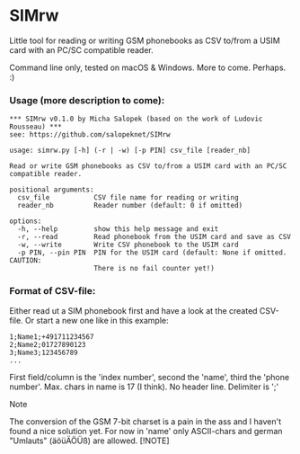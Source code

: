 # SIMrw
Little tool for reading or writing GSM phonebooks as CSV to/from a USIM card with an PC/SC
compatible reader.

Command line only, tested on macOS & Windows. More to come. Perhaps. :)

### Usage (more description to come):
```
*** SIMrw v0.1.0 by Micha Salopek (based on the work of Ludovic Rousseau) ***
see: https://github.com/salopeknet/SIMrw

usage: simrw.py [-h] (-r | -w) [-p PIN] csv_file [reader_nb]

Read or write GSM phonebooks as CSV to/from a USIM card with an PC/SC
compatible reader.

positional arguments:
  csv_file           CSV file name for reading or writing
  reader_nb          Reader number (default: 0 if omitted)

options:
  -h, --help         show this help message and exit
  -r, --read         Read phonebook from the USIM card and save as CSV
  -w, --write        Write CSV phonebook to the USIM card
  -p PIN, --pin PIN  PIN for the USIM card (default: None if omitted. CAUTION:
                     There is no fail counter yet!)
```

### Format of CSV-file:
Either read ut a SIM phonebook first and have a look at the created CSV-file.
Or start a new one like in this example:
```
1;Name1;+491711234567
2;Name2;01727890123
3;Name3;123456789
...
```
First field/column is the 'index number', second the 'name', third the 'phone number'. 
Max. chars in name is 17 (I think). No header line. Delimiter is ';' 

> [!NOTE]
> The conversion of the GSM 7-bit charset is a pain in the ass and I haven't found a nice solution yet.
> For now in 'name' only ASCII-chars and german "Umlauts" (äöüÄÖÜß) are allowed.
> [!NOTE]
